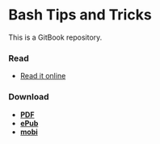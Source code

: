 # Bash Tips and Tricks

This is a GitBook repository.

### Read

* [Read it online](https://www.gitbook.com/read/book/jgigault/bash-tips-and-tricks)

### Download

* **[PDF](https://www.gitbook.com/download/pdf/book/jgigault/bash-tips-and-tricks)**
* **[ePub](https://www.gitbook.com/download/epub/book/jgigault/bash-tips-and-tricks)**
* **[mobi](https://www.gitbook.com/download/mobi/book/jgigault/bash-tips-and-tricks)**